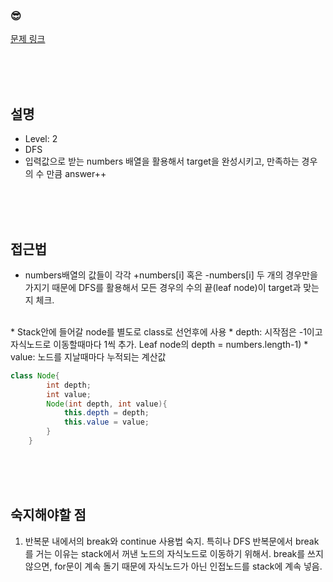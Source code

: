 

### &#128526;
[문제 링크](https://programmers.co.kr/learn/courses/30/lessons/43165)

<br>
<br>
<br>

## 설명

* Level: 2
* DFS
* 입력값으로 받는 numbers 배열을 활용해서 target을 완성시키고, 만족하는 경우의 수 만큼 answer++


<br>
<br>
<br>

## 접근법
* numbers배열의 값들이 각각 +numbers[i] 혹은 -numbers[i] 두 개의 경우만을 가지기 때문에 DFS를 활용해서 모든 경우의 수의 끝(leaf node)이 target과 맞는지 체크.
<br>
* Stack안에 들어갈 node를 별도로 class로 선언후에 사용
* depth: 시작점은 -1이고 자식노드로 이동할때마다 1씩 추가. Leaf node의 depth = numbers.length-1)
* value: 노드를 지날때마다 누적되는 계산값

```java
class Node{
        int depth;
        int value;
        Node(int depth, int value){
            this.depth = depth;
            this.value = value;
        }
    }
```

<br>
<br>
<br>


## 숙지해야할 점
1) 반복문 내에서의 break와 continue 사용법 숙지. 특히나 DFS 반복문에서 break를 거는 이유는 stack에서 꺼낸 노드의 자식노드로 이동하기 위해서. break를 쓰지 않으면, for문이 계속 돌기 때문에 자식노드가 아닌 인접노드를 stack에 계속 넣음.

<br>
<br>
<br>
